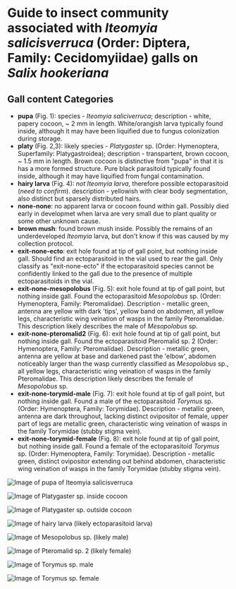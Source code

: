 # Guide to insect community associated with *Iteomyia salicisverruca* (Order: Diptera, Family: Cecidomyiidae) galls on *Salix hookeriana*

## Gall content Categories
- **pupa** (Fig. 1): species - *Iteomyia saliciverruca*; description - white, papery cocoon, ~ 2 mm in length. White/orangish larva typically found inside, although it may have been liquified due to fungus colonization during storage.
- **platy** (Fig. 2,3): likely species - *Platygaster* sp. (Order: Hymenoptera, Superfamily: Platygastroidea); description - transpartent, brown cocoon, ~ 1.5 mm in length. Brown cocoon is distinctive from "pupa" in that it is has a more formed structure. Pure black parasitoid typically found inside, although it may have liquified from fungal contamination.
- **hairy larva** (Fig. 4): *not Iteomyia larva*, therefore possible ectoparasitoid (*need to confirm*). description - yellowish with clear body segmentation, also distinct but sparsely distributed hairs.
- **none-none**: no apparent larva or cocoon found within gall. Possibly died early in developmet when larva are very small due to plant quality or some other unknown cause. 
- **brown mush**: found brown mush inside. Possibly the remains of an underdeveloped *Iteomyia* larva, but don't know if this was caused by my collection protocol.
- **exit-none-ecto**: exit hole found at tip of gall point, but nothing inside gall. Should find an ectoparasitoid in the vial used to rear the gall. Only classify as "exit-none-ecto" if the ectoparasitoid species cannot be confidently linked to the gall due to the presence of multiple ectoparasitoids in the vial.
- **exit-none-mesopolobus** (Fig. 5): exit hole found at tip of gall point, but nothing inside gall. Found the ectoparasitoid *Mesopolobus* sp. (Order: Hymenoptera, Family: Pteromalidae). Description - metallic green, antenna are yellow with dark 'tips', yellow band on abdomen, all yellow legs, characteristic wing veination of wasps in the family Pteromalidae. This description likely describes the male of *Mesopolobus* sp.
- **exit-none-pteromalid2** (Fig. 6): exit hole found at tip of gall point, but nothing inside gall. Found the ectoparasitoid Pteromalid sp. 2 (Order: Hymenoptera, Family: Pteromalidae). Description - metallic green, antenna are yellow at base and darkened past the 'elbow', abdomen noticeably larger than the wasp currently classified as *Mesopolobus* sp., all yellow legs, characteristic wing veination of wasps in the family Pteromalidae. This description likely describes the female of *Mesopolobus* sp.
- **exit-none-torymid-male** (Fig. 7): exit hole found at tip of gall point, but nothing inside gall. Found a male of the ectoparasitoid *Torymus* sp. (Order: Hymenoptera, Family: Torymidae). Description - metallic green, antenna are dark throughout, lacking distinct ovipositor of female, upper part of legs are metallic green, characteristic wing veination of wasps in the family Torymidae (stubby stigma vein). 
- **exit-none-torymid-female** (Fig. 8): exit hole found at tip of gall point, but nothing inside gall. Found a female of the ectoparasitoid *Torymus* sp. (Order: Hymenoptera, Family: Torymidae). Description - metallic green, distinct ovipositor extending out behind abdomen, characteristic wing veination of wasps in the family Torymidae (stubby stigma vein). 

![Image of pupa of *Iteomyia salicisverruca*](/Users/matthewbarbour/Documents/Genotype_Ptoid_Phenology_Experiment/gall_contents_pictures/sp_378_larva_with_papery_sheath_it_was_removed_from.jpeg)

![Image of *Platygaster* sp. inside cocoon](/Users/matthewbarbour/Documents/Genotype_Ptoid_Phenology_Experiment/gall_contents_pictures/sp_12_with_clear_brown_cocoon.jpeg)

![Image of *Platygaster* sp. outside cocoon](/Users/matthewbarbour/Documents/Genotype_Ptoid_Phenology_Experiment/gall_contents_pictures/sp_12_side_view.jpeg)

![Image of hairy larva (likely ectoparasitoid larva)](/Users/matthewbarbour/Documents/Genotype_Ptoid_Phenology_Experiment/gall_contents_pictures/larva_possible_ptoid_413_15a003.jpeg)

![Image of *Mesopolobus* sp. (likely male)](/Users/matthewbarbour/Documents/Genotype_Ptoid_Phenology_Experiment/gall_contents_pictures/Image_8.jpg)

![Image of Pteromalid sp. 2 (likely female)](/Users/matthewbarbour/Documents/Genotype_Ptoid_Phenology_Experiment/gall_contents_pictures/sp_408_side_view001.jpeg)

![Image of *Torymus* sp. male](/Users/matthewbarbour/Documents/Genotype_Ptoid_Phenology_Experiment/gall_contents_pictures/sp_380_whole_body.jpeg)

![Image of *Torymus* sp. female](/Users/matthewbarbour/Documents/Genotype_Ptoid_Phenology_Experiment/gall_contents_pictures/Torymus_female_rG_survey2_gall_207_9001.jpeg)


